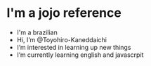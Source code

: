 # I'm a jojo reference

-  I'm a brazilian
-  Hi, I’m @Toyohiro-Kaneddaichi
-  I’m interested in learning up new things
-  I’m currently learning english and javascrpit

<!---
Toyohiro-Kaneddaichi/Toyohiro-Kaneddaichi is a ✨ special ✨ repository because its `README.md` (this file) appears on your GitHub profile.
You can click the Preview link to take a look at your changes.
--->
